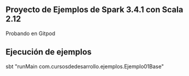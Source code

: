 ## Proyecto de Ejemplos de Spark 3.4.1 con Scala 2.12

Probando en Gitpod

## Ejecución de ejemplos
sbt "runMain com.cursosdedesarrollo.ejemplos.Ejemplo01Base"